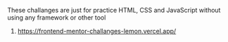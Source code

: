 These challanges are just for practice HTML, CSS and JavaScript without using any framework or other tool


1. https://frontend-mentor-challanges-lemon.vercel.app/
